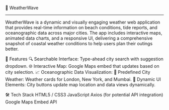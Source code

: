 🌊 WeatherWave

---

WeatherWave is a dynamic and visually engaging weather web application that provides real-time information on beach conditions, tide reports, and oceanographic data across major cities. The app includes interactive maps, animated data charts, and a responsive UI, delivering a comprehensive snapshot of coastal weather conditions to help users plan their outings better.

🌟 Features
🔍 Searchable Interface: Type-ahead city search with suggestion dropdown.
🌐 Interactive Map: Google Maps embed that updates based on city selection.
📈 Oceanographic Data Visualization:
📍 Predefined City Weather: Weather cards for London, New York, and Mumbai.
🧭 Dynamic UI Elements: City buttons update map location and data views dynamically.


🛠️ Tech Stack
HTML5 / CSS3
JavaScript
Axios (for potential API integration)
Google Maps Embed API

